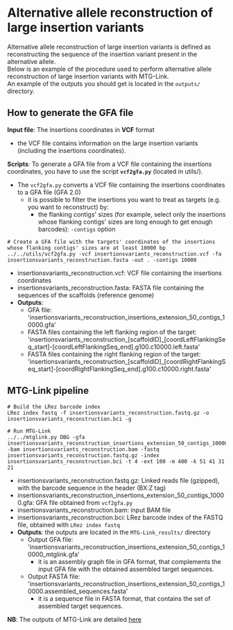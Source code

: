 # Alternative allele reconstruction of large insertion variants

Alternative allele reconstruction of large insertion variants is defined as reconstructing the sequence of the insertion variant present in the alternative allele.  
Below is an example of the procedure used to perform alternative allele reconstruction of large insertion variants with MTG-Link.  
An example of the outputs you should get is located in the `outputs/` directory.


## How to generate the GFA file

**Input file**: The insertions coordinates in **VCF** format
* the VCF file contains information on the large insertion variants (including the insertions coordinates).

**Scripts**: To generate a GFA file from a VCF file containing the insertions coordinates, you have to use the script **`vcf2gfa.py`** (located in utils/).
* The `vcf2gfa.py` converts a VCF file containing the insertions coordinates to a GFA file (GFA 2.0)
    * it is possible to filter the insertions you want to treat as targets (e.g. you want to reconstruct) by:
        * the flanking contigs' sizes (for example, select only the insertions whose flanking contigs' sizes are long enough to get enough barcodes): `-contigs` option
```
# Create a GFA file with the targets' coordinates of the insertions whose flanking contigs' sizes are at least 10000 bp
../../utils/vcf2gfa.py -vcf insertionsvariants_reconstruction.vcf -fa insertionsvariants_reconstruction.fasta -out . -contigs 10000
```
* insertionsvariants_reconstruction.vcf: VCF file containing the insertions coordinates
* insertionsvariants_reconstruction.fasta: FASTA file containing the sequences of the scaffolds (reference genome)
* **Outputs**: 
    * GFA file: 'insertionsvariants_reconstruction_insertions_extension_50_contigs_10000.gfa'
    * FASTA files containing the left flanking region of the target: 'insertionsvariants_reconstruction_[scaffoldID]_[coordLeftFlankingSeq_start]-[coordLeftFlankingSeq_end].g100.c10000.left.fasta'
    * FASTA files containing the right flanking region of the target: 'insertionsvariants_reconstruction_[scaffoldID]_[coordRightFlankingSeq_start]-[coordRightFlankingSeq_end].g100.c10000.right.fasta'


## MTG-Link pipeline

```
# Build the LRez barcode index
LRez index fastq -f insertionsvariants_reconstruction.fastq.gz -o insertionsvariants_reconstruction.bci -g

# Run MTG-Link
../../mtglink.py DBG -gfa insertionsvariants_reconstruction_insertions_extension_50_contigs_10000.gfa -bam insertionsvariants_reconstruction.bam -fastq insertionsvariants_reconstruction.fastq.gz -index insertionsvariants_reconstruction.bci -t 4 -ext 100 -m 400 -k 51 41 31 21
```
* insertionsvariants_reconstruction.fastq.gz: Linked reads file (gzipped), with the barcode sequence in the header (BX:Z tag)
* insertionsvariants_reconstruction_insertions_extension_50_contigs_10000.gfa: GFA file obtained from `vcf2gfa.py`
* insertionsvariants_reconstruction.bam: input BAM file
* insertionsvariants_reconstruction.bci: LRez barcode index of the FASTQ file, obtained with `LRez index fastq`
* **Outputs**: the outputs are located in the `MTG-Link_results/` directory
    * Output GFA file: 'insertionsvariants_reconstruction_insertions_extension_50_contigs_10000_mtglink.gfa'
        * it is an assembly graph file in GFA format, that complements the input GFA file with the obtained assembled target sequences.
    * Output FASTA file: 'insertionsvariants_reconstruction_insertions_extension_50_contigs_10000.assembled_sequences.fasta'
        * it is a sequence file in FASTA format, that contains the set of assembled target sequences.

**NB**: The outputs of MTG-Link are detailed [here](../input-output_files.md)

